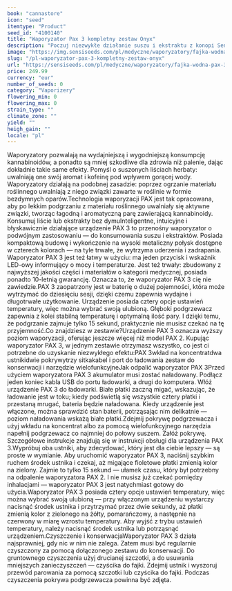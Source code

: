 ```yaml
---
book: "cannastore"
icon: "seed"
itemtype: "Product"
seed_id: "4100140"
title: "Waporyzator Pax 3 kompletny zestaw Onyx"
description: "Poczuj niezwykłe działanie suszu i ekstraktu z konopi Sensi Seeds dzięki inteligentnej, intuicyjnej technologii waporyzatora PAX 3. Kup online teraz!"
image: "https://img.sensiseeds.com/pl/medyczne/waporyzatory/fajka-wodna-pax-3-onyx-image.png"
slug: "/pl-waporyzator-pax-3-kompletny-zestaw-onyx"
url: "https://sensiseeds.com/pl/medyczne/waporyzatory/fajka-wodna-pax-3-onyx?a_aid=cannastore"
price: 249.99
currency: "eur"
number_of_seeds: 0
category: "Vaporizery"
flowering_min: 0
flowering_max: 0
strain_type: ""
climate_zone: ""
yield: ""
heigh_gain: ""
locale: "pl"
---
```

Waporyzatory pozwalają na wydajniejszą i wygodniejszą konsumpcję kannabinoidów, a ponadto są mniej szkodliwe dla zdrowia niż palenie, dając dokładnie takie same efekty. Pomyśl o suszonych liściach herbaty: uwalniają one swój aromat i kofeinę pod wpływem gorącej wody. Waporyzatory działają na podobnej zasadzie: poprzez ogrzanie materiału roślinnego uwalniają z niego związki zawarte w roślinie w formie bezdymnych oparów.Technologia waporyzacji PAX jest tak opracowana, aby po lekkim podgrzaniu z materiału roślinnego uwalniały się aktywne związki, tworząc łagodną i aromatyczną parę zawierającą kannabinoidy. Konsumuj liście lub ekstrakty bez dymuInteligentne, intuicyjne i błyskawicznie działające urządzenie PAX 3 to przenośny waporyzator o podwójnym zastosowaniu — do konsumowania suszu i ekstraktów. Posiada kompaktową budowę i wykończenie na wysoki metaliczny połysk dostępne w czterech kolorach — na tyle trwałe, że wytrzyma uderzenia i zadrapania. Waporyzator PAX 3 jest też łatwy w użyciu: ma jeden przycisk i wskaźnik LED-owy informujący o mocy i temperaturze. Jest też trwały: zbudowany z najwyższej jakości części i materiałów o kategorii medycznej, posiada ponadto 10-letnią gwarancję. Oznacza to, że waporyzator PAX 3 cię nie zawiedzie.PAX 3 zaopatrzony jest w baterię o dużej pojemności, która może wytrzymać do dziesięciu sesji, dzięki czemu zapewnia wydajne i długotrwałe użytkowanie. Urządzenie posiada cztery opcje ustawień temperatury, więc można wybrać swoją ulubioną. Głęboki podgrzewacz zapewnia z kolei stabilną temperaturę i optymalną ilość pary. I dzięki temu, że podgrzanie zajmuje tylko 15 sekund, praktycznie nie musisz czekać na tę przyjemność.Co znajdziesz w zestawie?Urządzenie PAX 3 oznacza wyższy poziom waporyzacji, oferując jeszcze więcej niż model PAX 2. Kupując waporyzator PAX 3, w jednym zestawie otrzymasz wszystko, co jest ci potrzebne do uzyskanie niezwykłego efektu:PAX 3wkład na koncentratdwa ustnikidwie pokrywytrzy sitkakabel i port do ładowania zestaw do konserwacji i narzędzie wielofunkcyjneJak odpalić waporyzator PAX 3Przed użyciem waporyzatora PAX 3 akumulator musi zostać naładowany. Podłącz jeden koniec kabla USB do portu ładowarki, a drugi do komputera. Włóż urządzenie PAX 3 do ładowarki. Białe płatki zaczną migać, wskazując, że ładowanie jest w toku; kiedy podświetlą się wszystkie cztery płatki i przestaną mrugać, bateria będzie naładowana. Kiedy urządzenie jest włączone, można sprawdzić stan baterii, potrząsając nim delikatnie — poziom naładowania wskażą białe płatki.Zdejmij pokrywę podgrzewacza i użyj wkładu na koncentrat albo za pomocą wielofunkcyjnego narzędzia napełnij podgrzewacz co najmniej do połowy suszem. Załóż pokrywę. Szczegółowe instrukcje znajdują się w instrukcji obsługi dla urządzenia PAX 3.Wypróbuj oba ustniki, aby zdecydować, który jest dla ciebie lepszy — są proste w wymianie. Aby uruchomić waporyzator PAX 3, naciśnij szybkim ruchem środek ustnika i czekaj, aż migające fioletowe płatki zmienią kolor na zielony. Zajmie to tylko 15 sekund — ułamek czasu, który był potrzebny na odpalenie waporyzatora PAX 2. I nie musisz już czekać pomiędzy inhalacjami — waporyzator PAX 3 jest natychmiast gotowy do użycia.Waporyzator PAX 3 posiada cztery opcje ustawień temperatury, więc można wybrać swoją ulubioną — przy włączonym urządzeniu wystarczy nacisnąć środek ustnika i przytrzymać przez dwie sekundy, aż płatki zmienią kolor z zielonego na żółty, pomarańczowy, a następnie na czerwony w miarę wzrostu temperatury. Aby wyjść z trybu ustawień temperatury, należy nacisnąć środek ustnika lub potrząsnąć urządzeniem.Czyszczenie i konserwacjaWaporyzator PAX 3 działa najsprawniej, gdy nic w nim nie zalega. Zatem musi być regularnie czyszczony za pomocą dołączonego zestawu do konserwacji. Do gruntownego czyszczenia użyj drucianej szczotki, a do usuwania mniejszych zanieczyszczeń — czyścika do fajki. Zdejmij ustnik i wyszoruj przewód parowania za pomocą szczotki lub czyścika do fajki. Podczas czyszczenia pokrywa podgrzewacza powinna być zdjęta.
